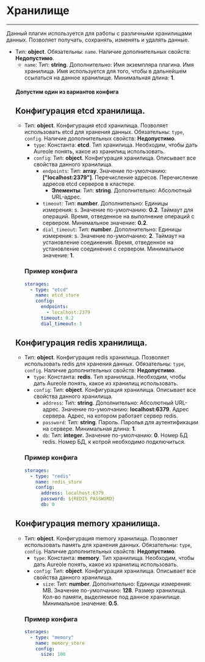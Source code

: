 # Хранилище
***
Данный плагин используется для работы с различными хранилищами данных. Позволяет получать, сохранять, изменять и удалять данные.
- Тип: **object**. Обязательны: `name`. Наличие дополнительных свойств: **Недопустимо**.
  - `name`: Тип: **string**. Дополнительно: Имя экземпляра плагина. Имя хранилища. Имя используется для того, чтобы в дальнейшем ссылаться на данное хранилище. Минимальная длина: **1**.
  #### Допустим один из вариантов конфига
  ## Конфигурация etcd хранилища.
  - Тип: **object**. Конфигурация etcd хранилища. Позволяет использовать etcd для хранения данных. Обязательны: `type`, `config`. Наличие дополнительных свойств: **Недопустимо**.
    - `type`: Константа: **etcd**. Тип хранилища. Необходим, чтобы дать Aureole понять, какое из хранилищ использовать.
    - `config`: Тип: **object**. Конфигурация хранилища. Описывает все свойства данного хранилища.
      - `endpoints`: Тип: **array**. Значение по-умолчанию: **["localhost:2379"]**. Перечисление адресов. Перечисление адресов etcd серверов в кластере.
        - **Элементы**: Тип: **string**. Дополнительно: Абсолютный URL-адрес.
      - `timeout`: Тип: **number**. Дополнительно: Единицы измерения: s. Значение по-умолчанию: **0.2**. Таймаут для операций. Время, отведенное на выполнение операций с сервером. Минимальное значение: **0.2**.
      - `dial_timeout`: Тип: **number**. Дополнительно: Единицы измерения: s. Значение по-умолчанию: **2**. Таймаут на установление соединения. Время, отведенное на установление соединения с сервером. Минимальное значение: **1**.
    ### Пример конфига
    ```yaml
    storages:
      - type: "etcd"
        name: etcd_store
        config:
          endpoints:
            - localhost:2379
          timeout: 0.2
          dial_timeout: 3
    ```
  ## Конфигурация redis хранилища.
  - Тип: **object**. Конфигурация redis хранилища. Позволяет использовать redis для хранения данных. Обязательны: `type`, `config`. Наличие дополнительных свойств: **Недопустимо**.
    - `type`: Константа: **redis**. Тип хранилища. Необходим, чтобы дать Aureole понять, какое из хранилищ использовать.
    - `config`: Тип: **object**. Конфигурация хранилища. Описывает все свойства данного хранилища.
      - `address`: Тип: **string**. Дополнительно: Абсолютный URL-адрес. Значение по-умолчанию: **localhost:6379**. Адрес сервера. Адрес, на котором работает сервер redis.
      - `password`: Тип: **string**. Пароль. Паролья для аутентификации на сервере. Минимальная длина: **1**.
      - `db`: Тип: **integer**. Значение по-умолчанию: **0**. Номер БД redis. Номер БД, к котрой необходимо подключиться.
    ### Пример конфига
    ```yaml
    storages:
      - type: "redis"
        name: redis_store
        config:
          address: localhost:6379
          password: ${REDIS_PASSWORD}
          db: 0
    ```
  ## Конфигурация memory хранилища.
  - Тип: **object**. Конфигурация memory хранилища. Позволяет использовать память для хранения данных. Обязательны: `type`, `config`. Наличие дополнительных свойств: **Недопустимо**.
    - `type`: Константа: **memory**. Тип хранилища. Необходим, чтобы дать Aureole понять, какое из хранилищ использовать.
    - `config`: Тип: **object**. Конфигурация хранилища. Описывает все свойства данного хранилища.
      - `size`: Тип: **number**. Дополнительно: Единицы измерения: MB. Значение по-умолчанию: **128**. Размер хранилища. Кол-во памяти, выделяемое под данное хранилище. Минимальное значение: **0.5**.
    ### Пример конфига
    ```yaml
    storages:
      - type: "memory"
        name: memory_store
        config:
          size: 100
    ```
